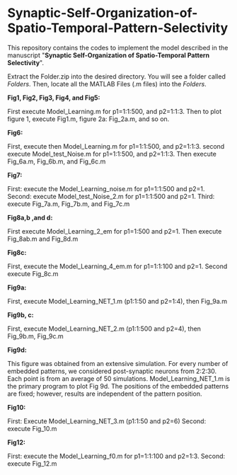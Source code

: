 # Synaptic-Self-Organization-of-Spatio-Temporal-Pattern-Selectivity


 This repository contains the codes to implement the model described in the manuscript "**Synaptic Self-Organization of Spatio-Temporal Pattern Selectivity**".


Extract the Folder.zip into the desired directory. You will see a folder called *Folders*. Then, locate all the MATLAB Files (.m files) into the *Folders*. 



**Fig1, Fig2, Fig3, Fig4, and Fig5:**

First execute Model_Learning.m for p1=1:1:500, and p2=1:1:3.
Then to plot figure 1, execute  Fig1.m, figure 2a: Fig_2a.m, and so on.



**Fig6:**

First, execute then Model_Learning.m for  p1=1:1:500, and p2=1:1:3. second execute Model_test_Noise.m for  p1=1:1:500, and p2=1:1:3. Then execute Fig_6a.m, Fig_6b.m, and Fig_6c.m



**Fig7:**

First: execute the Model_Learning_noise.m for  p1=1:1:500 and p2=1. 
Second: execute Model_test_Noise_2.m for p1=1:1:500 and p2=1.
Third: execute  Fig_7a.m, Fig_7b.m, and Fig_7c.m



**Fig8a,b ,and d:**

First execute Model_Learning_2_em for p1=1:500 and p2=1. Then execute Fig_8ab.m and Fig_8d.m



**Fig8c:**

First, execute the Model_Learning_4_em.m for  p1=1:1:100 and p2=1. 
Second execute Fig_8c.m



**Fig9a:**

First, execute Model_Learning_NET_1.m (p1:1:50 and p2=1:4), then Fig_9a.m


**Fig9b, c:**

First, execute Model_Learning_NET_2.m (p1:1:500 and p2=4), then Fig_9b.m, Fig_9c.m 



**Fig9d:**

This figure was obtained from an extensive simulation. For every number of embedded patterns, we considered post-synaptic neurons from 2:2:30. Each point is from an average of 50 simulations.
Model_Learning_NET_1.m is the primary program to plot Fig 9d. The positions of the embedded patterns are fixed; however, results are independent of the pattern position.


**Fig10:**

First: Execute Model_Learning_NET_3.m (p1:1:50 and p2=6)
Second: execute Fig_10.m



**Fig12:**

First: execute the Model_Learning_f0.m for  p1=1:1:100 and p2=1:3. 
Second: execute Fig_12.m

